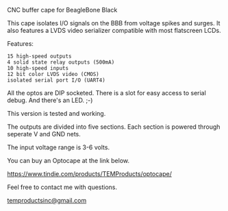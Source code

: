 CNC buffer cape for BeagleBone Black

This cape isolates I/O signals on the BBB from voltage spikes and surges. It also features a LVDS video serializer compatible with most flatscreen LCDs.

Features:

    15 high-speed outputs
    4 solid state relay outputs (500mA)
    10 high-speed inputs
    12 bit color LVDS video (CMOS)
    isolated serial port I/O (UART4)


All the optos are DIP socketed. There is a slot for easy access to serial debug. And there's an LED.   ;-)

This version is tested and working. 


The outputs are divided into five sections. Each section is powered through seperate V and GND nets. 

The input voltage range is 3-6 volts.


You can buy an Optocape at the link below. 

https://www.tindie.com/products/TEMProducts/optocape/

Feel free to contact me with questions.

temproductsinc@gmail.com
